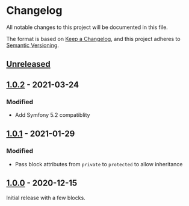 # Changelog
All notable changes to this project will be documented in this file.

The format is based on [Keep a Changelog](https://keepachangelog.com/en/1.0.0/), and this project adheres
to [Semantic Versioning](https://semver.org/spec/v2.0.0.html).

## [Unreleased]

## [1.0.2] - 2021-03-24
### Modified
- Add Symfony 5.2 compatiblity

## [1.0.1] - 2021-01-29
### Modified
- Pass block attributes from `private` to `protected` to allow inheritance

## [1.0.0] - 2020-12-15
Initial release with a few blocks.

[Unreleased]: https://github.com/umanit/block-collection-bundle/compare/1.0.2...HEAD
[1.0.2]: https://github.com/umanit/block-collection-bundle/compare/1.0.2...1.0.1
[1.0.1]: https://github.com/umanit/block-collection-bundle/compare/1.0.1...1.0.0
[1.0.0]: https://github.com/umanit/block-collection-bundle/releases/tag/1.0.0
